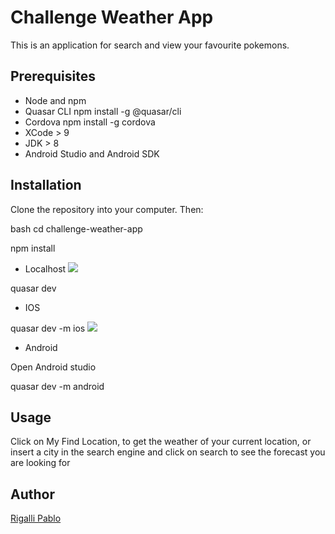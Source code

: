 # Challenge Weather App

This is an application for search and view your favourite pokemons.

## Prerequisites

- Node and npm
- Quasar CLI npm install -g @quasar/cli
- Cordova npm install -g cordova
- XCode > 9
- JDK > 8
- Android Studio and Android SDK


## Installation

 Clone the repository into your computer.
 Then:

bash
cd challenge-weather-app

npm install

- Localhost
![](https://github.com/pabrig/challenge-weather-app/blob/master/src/assets/screen-shot-desktop.png)



quasar dev

- IOS

quasar dev -m ios
![](src/asstets/screenshot-capture-ios.jpg)
- Android

 Open Android studio

quasar dev -m android



## Usage



Click on My Find Location, to get the weather of your current location, or insert a city in the search engine and click on search to see the forecast you are looking for




## Author

[Rigalli Pablo](https://www.linkedin.com/in/pablo-rigalli-376a04189/)

